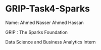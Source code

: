 # GRIP-Task4-Sparks

Name: Ahmed Nasser Ahmed Hassan

GRIP : The Sparks Foundation

Data Science and Business Analytics Intern
